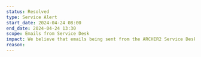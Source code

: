 ```yaml
---
status: Resolved
type: Service Alert
start_date: 2024-04-24 08:00 
end_date: 2024-04-24 13:30 
scope: Emails from Service Desk
impact: We believe that emails being sent from the ARCHER2 Service Desk are being delayed downstream, causing them not to be received promptly.  We are working to resolve.
reason: 
---
```

